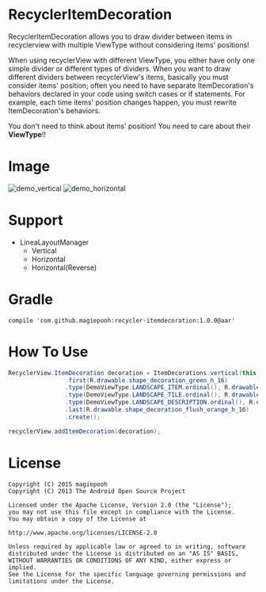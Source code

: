 # RecyclerItemDecoration

RecyclerItemDecoration allows you to draw divider between items in recyclerview with multiple ViewType without considering items' positions!

When using recyclerView with different ViewType, you either have only one simple divider or different types of dividers. When you want to draw different dividers between recyclerView's items, basically you must consider items' position; often you need to have separate ItemDecoration's behaviors declared in your code using switch cases or if statements. For example, each time items' position changes happen, you must rewrite ItemDecoration's behaviors.

You don't need to think about items' position! You need to care about their **ViewType**!!

# Image
![demo_vertical] ![demo_horizontal]

# Support
- LineaLayoutManager
  - Vertical
  - Horizontal
  - Horizontal(Reverse)

# Gradle
```
compile 'com.github.magiepooh:recycler-itemdecoration:1.0.0@aar'
```

# How To Use
```java
RecyclerView.ItemDecoration decoration = ItemDecorations.vertical(this)
                .first(R.drawable.shape_decoration_green_h_16)
                .type(DemoViewType.LANDSCAPE_ITEM.ordinal(), R.drawable.shape_decoration_gray_h_12_padding)
                .type(DemoViewType.LANDSCAPE_TILE.ordinal(), R.drawable.shape_decoration_cornflower_lilac_h_8)
                .type(DemoViewType.LANDSCAPE_DESCRIPTION.ordinal(), R.drawable.shape_decoration_red_h_8)
                .last(R.drawable.shape_decoration_flush_orange_h_16)
                .create();

recyclerView.addItemDecoration(decoration);
```

# License
```
Copyright (C) 2015 magiepooh
Copyright (C) 2013 The Android Open Source Project

Licensed under the Apache License, Version 2.0 (the "License");
you may not use this file except in compliance with the License.
You may obtain a copy of the License at

http://www.apache.org/licenses/LICENSE-2.0

Unless required by applicable law or agreed to in writing, software
distributed under the License is distributed on an "AS IS" BASIS,
WITHOUT WARRANTIES OR CONDITIONS OF ANY KIND, either express or implied.
See the License for the specific language governing permissions and
limitations under the License.
```

[demo_vertical]:https://raw.githubusercontent.com/magiepooh/RecyclerItemDecoration/master/art/demo_vertical.gif
[demo_horizontal]:https://raw.githubusercontent.com/magiepooh/RecyclerItemDecoration/master/art/demo_horizontal.gif
